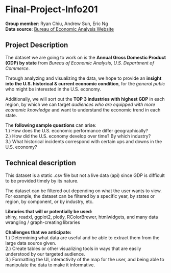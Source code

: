 # Final-Project-Info201
**Group member**: Ryan Chiu, Andrew Sun, Eric Ng  
**Data source**: [Bureau of Economic Analysis Website](https://www.bea.gov/regional/downloadzip.cfm)

## Project Description
The dataset we are going to work on is the **Annual Gross Domestic Product (GDP) by state** from _Bureau of Economic Analysis, U.S. Department of Commerce_.

Through analyzing and visualizing the data, we hope to provide an **insight into the U.S. historical & current economic condition**, for the _general pubic_ who might be interested in the U.S. economy.

Additionally, we will sort out the **TOP 3 industries with highest GDP** in each region, by which we can target _audiences who are equipped with more economic knowledge_ and want to understand the economic trend in each state.

The **following sample questions** can arise:   
1.) How does the U.S. economic performance differ geographically?    
2.) How did the U.S. economy develop over time? By which industry?   
3.) What historical incidents correspond with certain ups and downs in the U.S. economy?


## Technical description
This dataset is a static .csv file but not a live data (api) since GDP is difficult to be provided timely by its nature.   

The dataset can be filtered out depending on what the user wants to view. For example, the dataset can be filtered by a specific year, by states or region, by component, or by industry, etc.

**Libraries that will or potentially be used:**  
shiny, readxl, ggplot2, plotly, RColorBrewer, htmlwidgets, and many data wrangling / graph-creating libraries

**Challenges that we anticipate:**  
1.) Determining what data are useful and be able to extract them from the large data source given.   
2.) Create tables or other visualizing tools in ways that are easily understood by our targeted audience.  
3.) Formatting the UI, interactivity of the map for the user, and being able to manipulate the data to make it informative.
